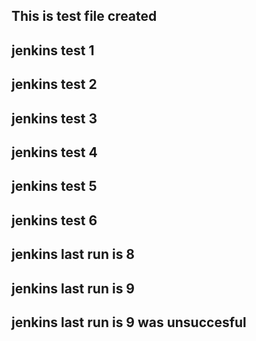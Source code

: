 ## This is test file created ## 
## jenkins test 1
## jenkins test 2
## jenkins test 3 
## jenkins test 4 
## jenkins test 5
## jenkins test 6
## jenkins last run is 8 
## jenkins last run is 9
## jenkins last run is 9 was unsuccesful 
